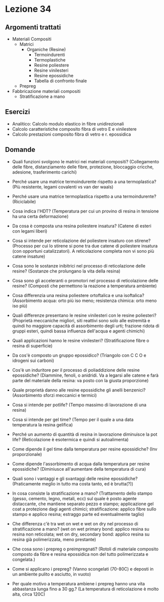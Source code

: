 # Lezione 34
## Argomenti trattati
- Materiali Compositi
	- Matrici
		- Organiche (Resine)
			- Termoindurenti
			- Termoplastiche
			- Resine poliestere
			- Resine vinilesteri
			- Resine epossidiche
			- Tabella di confronto finale
	- Prepreg
- Fabbricazione materiali compositi
	- Stratificazione a mano

## Esercizi
- Analitico: Calcolo modulo elastico in fibre unidirezionali
- Calcolo caratteristiche composito fibra di vetro E e vinilestere
- Calcolo prestazioni composito fibra di vetro e r. epossidica

## Domande
- Quali funzioni svolgono le matrici nei materiali compositi? (Collegamento delle fibre, distanziamento delle fibre, protezione, bloccaggio cricche, adesione, trasferimento carichi)
- Perché usare una matrice termoindurente rispetto a una termoplastica? (Più resistente, legami covalenti vs van der waals)
- Perché usare una matrice termoplastica rispetto a una termoindurente? (Riciclabile)
- Cosa indica l'HDT? (Temperatura per cui un provino di resina in tensione ha una certa deformazione)
- Da cosa è composta una resina poliestere insatura? (Catene di esteri con legami liberi)
- Cosa si intende per reticolazione del poliestere insaturo con stirene? (Processo per cui lo stirene si pone tra due catene di poliestere insatura (con opportuni catalizzatori). A reticolazione completa non vi sono più catene insature)
- Cosa sono le sostanze inibitrici nel processo di reticolazione delle resine? (Sostanze che prolungano la vita della resina)
- Cosa sono gli acceleranti o promotori nel processo di reticolazione delle resine? (Composti che permettono la reazione a temperatura ambiente)
- Cosa differenzia una resina poliestere ortoftalica e una isoftalica? (Assorbimento acqua: orto più iso meno; resistenza chimica: orto meno iso più)

- Quali differenze presentano le resine vinilesteri con le resine poliesteri? (Proprietà meccaniche migliori, siti reattivi sono solo alle estremità e quindi ho maggiore capacità di assorbimento degli urti; frazione ridota di gruppi esteri, quindi bassa influenza dell'acqua e agenti chimichi)
- Quali applicazioni hanno le resine vinilesteri? (Stratificazione fibre o resina di superficie)

- Da cos'è composto un gruppo epossidico? (Triangolo con C C O e idrogeni sui carboni)
- Cos'è un induritore per il processo di poliaddizione delle resine epossidiche? (Diammine, fenoli, o anidridi. Va a legarsi alle catene e farà parte del materiale della resina: va posto con la giusta proporzione)
- Quale proprietà danno alle resine epossidiche gli anelli benzenici? (Assorbimento sforzi meccanici e termici)
- Cosa si intende per potlife? (Tempo massimo di lavorazione di una resina)
- Cosa si intende per gel time? (Tempo per il quale a una data temperatura la resina gelifica)
- Perché un aumento di quantità di resina in lavorazione diminuisce la pot life? (Reticolazione è esotermica e quindi si autoalimenta)
- Come dipende il gel time dalla temperatura per resine epossidiche? (Inv proporzionale)
- Come dipende l'assorbimento di acqua dalla temperatura per resine epossidiche? (Diminiusce all'aumentare della temperatura di cura)
- Quali sono i vantaggi e gli svantaggi delle resine epossidiche? (Praticamente meglio in tutto ma costa tanto, ed è brutta(?))

- In cosa consiste la stratificazione a mano? (Trattamento dello stampo (gesso, cemento, legno, metali, ecc) sul quale è posto agente distaccante, che mantiene separato pezzo e stampo; applicazione gel coat a protezione dagi agenti chimici; stratificazione: applico fibre sullo stampo e applico resina; estraggo parte ed eventualmente taglio)
- Che differenza c'è tra wet on wet e wet on dry nel processo di stratificazione a mano? (wet on wet primary bond: applico resina su resina non reticolata; wet on dry, secondary bond: applico resina su resina già polimerizzata, meno prestante)

- Che cosa sono i prepreg o preimpregnati? (Rotoli di materiale composito composto da fibre e resina epossidica non del tutto polimerizzata e congelata.)
- Come si applicano i prepreg? (Vanno scongelati (70-80C) e deposti in un ambiente pulito e asciutto, in vuoto)
- Per quale motivo a temperatura ambiene i prepreg hanno una vita abbastanza lunga fino a 30 gg.? (La temperatura di reticolazione è molto alta, circa 120C)